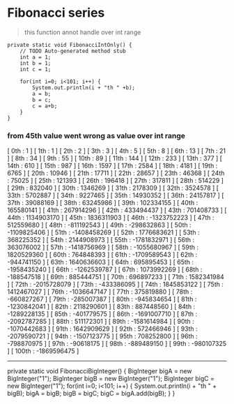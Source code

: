 
# Fibonacci series

> this function annot handle over int range


	private static void FibonacciIntOnly() {
		// TODO Auto-generated method stub
		int a = 1;
		int b = 1;
		int c = 1;
		
		for(int i=0; i<101; i++) {
			System.out.println(i + "th " +b);
			a = b;
			b = c;
			c = a+b;
		}		
	}
	
### from 45th value went wrong as value over int range
 [ 0th : 1 ] 
 [ 1th : 1 ] 
 [ 2th : 2 ] 
 [ 3th : 3 ] 
 [ 4th : 5 ] 
 [ 5th : 8 ] 
 [ 6th : 13 ] 
 [ 7th : 21 ] 
 [ 8th : 34 ] 
 [ 9th : 55 ] 
 [ 10th : 89 ] 
 [ 11th : 144 ] 
 [ 12th : 233 ] 
 [ 13th : 377 ] 
 [ 14th : 610 ] 
 [ 15th : 987 ] 
 [ 16th : 1597 ] 
 [ 17th : 2584 ] 
 [ 18th : 4181 ] 
 [ 19th : 6765 ] 
 [ 20th : 10946 ] 
 [ 21th : 17711 ] 
 [ 22th : 28657 ] 
 [ 23th : 46368 ] 
 [ 24th : 75025 ] 
 [ 25th : 121393 ] 
 [ 26th : 196418 ] 
 [ 27th : 317811 ] 
 [ 28th : 514229 ] 
 [ 29th : 832040 ] 
 [ 30th : 1346269 ] 
 [ 31th : 2178309 ] 
 [ 32th : 3524578 ] 
 [ 33th : 5702887 ] 
 [ 34th : 9227465 ] 
 [ 35th : 14930352 ] 
 [ 36th : 24157817 ] 
 [ 37th : 39088169 ] 
 [ 38th : 63245986 ] 
 [ 39th : 102334155 ] 
 [ 40th : 165580141 ] 
 [ 41th : 267914296 ] 
 [ 42th : 433494437 ] 
 [ 43th : 701408733 ] 
 [ 44th : 1134903170 ] 
 [ 45th : 1836311903 ] 
 [ 46th : -1323752223 ] 
 [ 47th : 512559680 ] 
 [ 48th : -811192543 ] 
 [ 49th : -298632863 ] 
 [ 50th : -1109825406 ] 
 [ 51th : -1408458269 ] 
 [ 52th : 1776683621 ] 
 [ 53th : 368225352 ] 
 [ 54th : 2144908973 ] 
 [ 55th : -1781832971 ] 
 [ 56th : 363076002 ] 
 [ 57th : -1418756969 ] 
 [ 58th : -1055680967 ] 
 [ 59th : 1820529360 ] 
 [ 60th : 764848393 ] 
 [ 61th : -1709589543 ] 
 [ 62th : -944741150 ] 
 [ 63th : 1640636603 ] 
 [ 64th : 695895453 ] 
 [ 65th : -1958435240 ] 
 [ 66th : -1262539787 ] 
 [ 67th : 1073992269 ] 
 [ 68th : -188547518 ] 
 [ 69th : 885444751 ] 
 [ 70th : 696897233 ] 
 [ 71th : 1582341984 ] 
 [ 72th : -2015728079 ] 
 [ 73th : -433386095 ] 
 [ 74th : 1845853122 ] 
 [ 75th : 1412467027 ] 
 [ 76th : -1036647147 ] 
 [ 77th : 375819880 ] 
 [ 78th : -660827267 ] 
 [ 79th : -285007387 ] 
 [ 80th : -945834654 ] 
 [ 81th : -1230842041 ] 
 [ 82th : 2118290601 ] 
 [ 83th : 887448560 ] 
 [ 84th : -1289228135 ] 
 [ 85th : -401779575 ] 
 [ 86th : -1691007710 ] 
 [ 87th : -2092787285 ] 
 [ 88th : 511172301 ] 
 [ 89th : -1581614984 ] 
 [ 90th : -1070442683 ] 
 [ 91th : 1642909629 ] 
 [ 92th : 572466946 ] 
 [ 93th : -2079590721 ] 
 [ 94th : -1507123775 ] 
 [ 95th : 708252800 ] 
 [ 96th : -798870975 ] 
 [ 97th : -90618175 ] 
 [ 98th : -889489150 ] 
 [ 99th : -980107325 ] 
 [ 100th : -1869596475 ] 

--- 

 
 
 private static void FibonacciBigInteger() {
		BigInteger bigA = new BigInteger("1");
		BigInteger bigB = new BigInteger("1");
		BigInteger bigC = new BigInteger("1");
		for(int i=0; i<101; i++) {
			System.out.println(i + "th " + bigB);
			bigA = bigB;
			bigB = bigC;
			bigC = bigA.add(bigB);
		}
	}